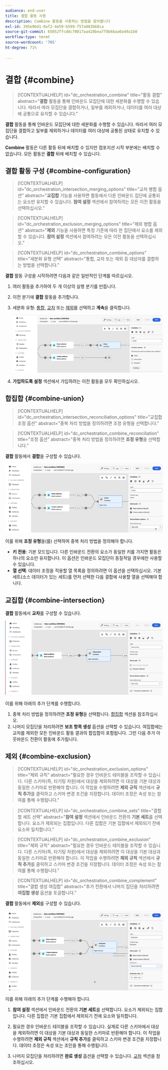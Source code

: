 ```yaml
---
audience: end-user
title: 결합 활동 사용
description: Combine 활동을 사용하는 방법을 알아봅니다
exl-id: 395e96d1-0af2-4e59-b599-f57a083b68ca
source-git-commit: 65052ffcd8c70817aa428bea7f8b6baa0a49a1b0
workflow-type: tm+mt
source-wordcount: '765'
ht-degree: 71%

---
```


# 결합 {#combine}

>[!CONTEXTUALHELP]
>id="dc_orchestration_combine"
>title="활동 결합"
>abstract="**결합** 활동을 통해 인바운드 모집단에 대한 세분화를 수행할 수 있습니다. 따라서 여러 모집단을 결합하거나, 일부를 제외하거나, 데이터를 여러 대상에 공통으로 유지할 수 있습니다."

**결합** 활동을 통해 인바운드 모집단에 대한 세분화를 수행할 수 있습니다. 따라서 여러 모집단을 결합하고 일부를 제외하거나 데이터를 여러 대상에 공통된 상태로 유지할 수 있습니다.

**Combine** 활동은 다른 활동 뒤에 배치할 수 있지만 컴포지션 시작 부분에는 배치할 수 없습니다. 모든 활동은 **결합** 뒤에 배치할 수 있습니다.

## 결합 활동 구성 {#combine-configuration}

>[!CONTEXTUALHELP]
>id="dc_orchestration_intersection_merging_options"
>title="교차 병합 옵션"
>abstract="**교집합** 기능을 사용하면 활동에서 다른 인바운드 집단에 공통되는 요소만 유지할 수 있습니다. **참여 설정** 섹션에서 참여하려는 모든 이전 활동을 선택하십시오."

>[!CONTEXTUALHELP]
>id="dc_orchestration_exclusion_merging_options"
>title="제외 병합 옵션"
>abstract="**제외** 기능을 사용하면 특정 기준에 따라 한 집단에서 요소를 제외할 수 있습니다. **참여 설정** 섹션에서 참여하려는 모든 이전 활동을 선택하십시오."

>[!CONTEXTUALHELP]
>id="dc_orchestration_combine_options"
>title="세분화 유형 선택"
>abstract="통합, 교차 또는 제외 등 대상자를 결합하는 방법을 선택합니다."

**결합** 활동 구성을 시작하려면 다음과 같은 일반적인 단계를 따르십시오.

1. 여러 활동을 추가하여 두 개 이상의 실행 분기를 만듭니다.

1. 이전 분기에 **결합** 활동을 추가합니다.

1. 세분화 유형: [통합](#union), [교차](#intersection) 또는 [제외](#exclusion)를 선택하고 **계속**&#x200B;을 클릭합니다.

   ![](../assets/combine.png)

1. **가입하도록 설정** 섹션에서 가입하려는 이전 활동을 모두 확인하십시오.

## 합집합 {#combine-union}

>[!CONTEXTUALHELP]
>id="dc_orchestration_intersection_reconciliation_options"
>title="교집합 조정 옵션"
>abstract="중복 처리 방법을 정의하려면 조정 유형을 선택합니다."

>[!CONTEXTUALHELP]
>id="dc_orchestration_combine_reconciliation"
>title="조정 옵션"
>abstract="중복 처리 방법을 정의하려면 **조정 유형**&#x200B;을 선택합니다."

**결합** 활동에서 **결합**&#x200B;을 구성할 수 있습니다.

![](../assets/combine-union.png)

이를 위해 **조정 유형**&#x200B;을(를) 선택하여 중복 처리 방법을 정의해야 합니다.

* **키 전용**: 기본 모드입니다. 다른 인바운드 전환의 요소가 동일한 키를 가지면 활동은 하나의 요소만 유지합니다. 이 옵션은 인바운드 모집단이 동질적일 경우에만 사용할 수 있습니다.
* **열 선택**: 데이터 조정을 적용할 열 목록을 정의하려면 이 옵션을 선택하십시오. 기본 세트(소스 데이터가 있는 세트)를 먼저 선택한 다음 결합에 사용할 열을 선택해야 합니다.

## 교집합 {#combine-intersection}

**결합** 활동에서 **교차**&#x200B;를 구성할 수 있습니다.

![](../assets/combine-intersection.png)

이를 위해 아래의 추가 단계를 수행합니다.

1. 중복 처리 방법을 정의하려면 **조정 유형**&#x200B;을 선택합니다. [합집합](#union) 섹션을 참조하십시오.
1. 나머지 모집단을 처리하려면 **보조 항목 생성** 옵션을 선택할 수 있습니다. 여집합에는 교차를 제외한 모든 인바운드 활동 결과의 합집합이 포함됩니다. 그런 다음 추가 아웃바운드 전환이 활동에 추가됩니다.

## 제외 {#combine-exclusion}

>[!CONTEXTUALHELP]
>id="dc_orchestration_exclusion_options"
>title="제외 규칙"
>abstract="필요한 경우 인바운드 테이블을 조작할 수 있습니다. 다른 스키마(즉, 타기팅 차원)에서 대상을 제외하려면 이 대상을 기본 대상과 동일한 스키마로 반환해야 합니다. 이 작업을 수행하려면 **제외 규칙** 섹션에서 **규칙 추가**&#x200B;를 클릭하고 스키마 변경 조건을 지정합니다. 데이터 조정은 속성 또는 참여를 통해 수행됩니다."

>[!CONTEXTUALHELP]
>id="dc_orchestration_combine_sets"
>title="결합할 세트 선택"
>abstract="**참여 설정** 섹션에서 인바운드 전환의 **기본 세트**&#x200B;를 선택합니다. 요소가 제외되는 집합입니다. 다른 집합은 기본 집합에서 제외되기 전에 요소와 일치합니다."

>[!CONTEXTUALHELP]
>id="dc_orchestration_combine_exclusion"
>title="제외 규칙"
>abstract="필요한 경우 인바운드 테이블을 조작할 수 있습니다. 다른 스키마(즉, 타기팅 차원)에서 대상을 제외하려면 이 대상을 기본 대상과 동일한 스키마로 반환해야 합니다. 이 작업을 수행하려면 **제외 규칙** 섹션에서 **규칙 추가**&#x200B;를 클릭하고 스키마 변경 조건을 지정합니다. 데이터 조정은 속성 또는 참여를 통해 수행됩니다."

>[!CONTEXTUALHELP]
>id="dc_orchestration_combine_complement"
>title="결합 생성 여집합"
>abstract="추가 전환에서 나머지 집단을 처리하려면 **여집합 생성** 옵션을 토글합니다."

**결합** 활동에서 **제외**&#x200B;를 구성할 수 있습니다.

![](../assets/combine-exclusion.png)

이를 위해 아래의 추가 단계를 수행해야 합니다.

1. **참여 설정** 섹션에서 인바운드 전환의 **기본 세트**&#x200B;를 선택합니다. 요소가 제외되는 집합입니다. 다른 집합은 기본 집합에서 제외되기 전에 요소와 일치합니다.

1. 필요한 경우 인바운드 테이블을 조작할 수 있습니다. 실제로 다른 스키마에서 대상을 제외하려면 이 대상을 기본 대상과 동일한 스키마로 반환해야 합니다. 이 작업을 수행하려면 **제외 규칙** 섹션에서 **규칙 추가**&#x200B;를 클릭하고 스키마 변경 조건을 지정합니다. 데이터 조정은 속성 또는 조인을 통해 수행됩니다. <!-- pas compris-->
1. 나머지 모집단을 처리하려면 **완료 생성** 옵션을 선택할 수 있습니다. [교차](#intersection) 섹션을 참조하십시오.

<!--
## Examples{#combine-examples}

In the following example, we are using a **Combine** activity and we add a **union** to retrieves all the profiles of the two queries: persons between 18 and 27 years old and persons between 34 and 40 years old.

![](../assets/workflow-union-example.png)

The following example shows the **intersection** between two query activities. It is being used here to retrieve profiles who are between 18 to 27 years old and whose email address has been provided.

![](../assets/workflow-intersection-example.png)

The following **exclusion** example shows two queries configured to filter profiles who are between 18 and 27 years old and have an Adobe email domain. The profiles with an Adobe email domain are then excluded from the first set. 

![](../assets/workflow-exclusion-example.png)
-->
